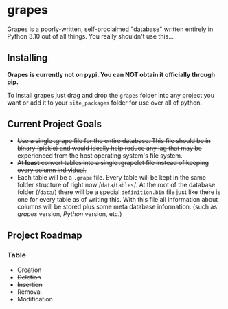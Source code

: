 # grapes
Grapes is a poorly-written, self-proclaimed "database" written entirely in Python 3.10 out of all things. You really shouldn't use this...

## Installing
**Grapes is currently not on pypi. You can NOT obtain it officially through pip.**

To install grapes just drag and drop the `grapes` folder into any project you want or add it to your `site_packages` folder for use over all of python.

## Current Project Goals
- ~~Use a single .grape file for the entire database. This file should be in binary (pickle) and would ideally help reduce any lag that may be experienced from the host operating system's file system.~~
- ~~At **least** convert tables into a single .grapelet file instead of keeping every column individual.~~
- Each table will be a `.grape` file. Every table will be kept in the same folder structure of right now /`data`/`tables`/. At the root of the database folder (/`data`/) there will be a special `definition.bin` file just like there is one for every table as of writing this. With this file all information about columns will be stored plus some meta database information. (such as *grapes* version, *Python* version, etc.)

## Project Roadmap

### Table
- ~~Creation~~
- ~~Deletion~~
- ~~Insertion~~
- Removal
- Modification

